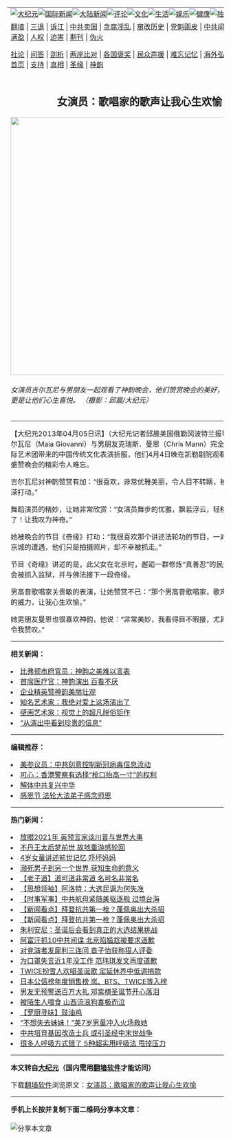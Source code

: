 <a name="1" id="1" target="_blank"></a><span id="1"></span>
<table align=center border="0"><tr><td colspan="2" VALIGN=TOP><a href="https://github.com/qxnptf3357/djy/blob/master/gb/nsc413.md#1"><img src="https://raw.githubusercontent.com/qxnptf3357/www/master/t/djy/1.jpg" title="大纪元"></a><a href="https://github.com/qxnptf3357/djy/blob/master/gb/n24hr.md#1"><img src="https://raw.githubusercontent.com/qxnptf3357/www/master/t/djy/3.jpg" title="国际新闻"></a><a href="https://github.com/qxnptf3357/djy/blob/master/gb/nsc413.md#1"><img src="https://raw.githubusercontent.com/qxnptf3357/www/master/t/djy/4.jpg" title="大陆新闻"></a><a href="https://github.com/qxnptf3357/djy/blob/master/gb/news392.md#1"><img src="https://raw.githubusercontent.com/qxnptf3357/www/master/t/djy/5.jpg" title="评论"></a><a href="https://github.com/qxnptf3357/djy/blob/master/gb/news2007.md#1"><img src="https://raw.githubusercontent.com/qxnptf3357/www/master/t/djy/6.jpg" title="文化"></a><a href="https://github.com/qxnptf3357/djy/blob/master/gb/news2008.md#1"><img src="https://raw.githubusercontent.com/qxnptf3357/www/master/t/djy/7.jpg" title="生活"></a><a href="https://github.com/qxnptf3357/djy/blob/master/gb/ncyule.md#1"><img src="https://raw.githubusercontent.com/qxnptf3357/www/master/t/djy/8.jpg" title="娱乐"></a><a href="https://github.com/qxnptf3357/djy/blob/master/gb/nsc1002.md#1"><img src="https://raw.githubusercontent.com/qxnptf3357/www/master/t/djy/9.jpg" title="健康"><a href="https://github.com/qxnptf3357/djy/blob/master/gb/nf6092.md#1"><img src="https://raw.githubusercontent.com/qxnptf3357/www/master/t/djy/10a.jpg" title="独家"></a><a href="https://github.com/qxnptf3357/djy/blob/master/gb/nf4514.md#1"><img src="https://raw.githubusercontent.com/qxnptf3357/www/master/t/djy/12a.jpg" title="头条"></a></td></tr>
<tr><td colspan="2" VALIGN=TOP><a target="_blank" href="https://github.com/qxnptf3357/www/blob/master/README.md?zsrh#1">翻墙</a> | <a target="_blank" href="https://github.com/qxnptf3357/djy/blob/master/gb/nf5657.md#1">三退</a> | <a target="_blank" href="https://github.com/qxnptf3357/djy/blob/master/gb/nf6124.md#1">诉江</a> | <a target="_blank" href="https://github.com/qxnptf3357/djy/blob/master/gb/nf1176117.md#1">中共卖国</a> | <a target="_blank" href="https://github.com/qxnptf3357/djy/blob/master/gb/nf5773.md#1">贪腐淫乱</a> | <a target="_blank" href="https://github.com/qxnptf3357/djy/blob/master/gb/nf1176115.md#1">窜改历史</a> | <a target="_blank" href="https://github.com/qxnptf3357/djy/blob/master/gb/nf1176107.md#1">党魁画皮</a> | <a target="_blank" href="https://github.com/qxnptf3357/djy/blob/master/gb/nf1320400.md#1">中共间谍</a> | <a target="_blank" href="https://github.com/qxnptf3357/djy/blob/master/gb/nf1176114.md#1">破坏传统</a> | <a target="_blank" href="https://github.com/qxnptf3357/ntdtv/blob/master/gb/prog447_1.md#1">恶贯满盈</a> | <a target="_blank" href="https://github.com/qxnptf3357/djy/blob/master/gb/ncid278.md#1">人权</a> | <a target="_blank" href="https://github.com/qxnptf3357/djy/blob/master/gb/nf1176111.md#1">迫害</a> | <a target="_blank" href="https://gitlab.com/szzdlab/mh-qikan/blob/master/README.md#1">期刊</a> | <a target="_blank" href="https://github.com/qxnptf3357/djy/blob/master/gb/nf5562.md#1">伪火</a></p><p><a target="_blank" href="https://github.com/qxnptf3357/djy/blob/master/gb/9p.md#1">社论</a> | <a target="_blank" href="https://github.com/qxnptf3357/djy/blob/master/gb/nf4378.md#1">问答</a> | <a target="_blank" href="https://github.com/qxnptf3357/djy/blob/master/gb/nf5792.md#1">剖析</a> | <a target="_blank" href="https://github.com/qxnptf3357/djy/blob/master/gb/nf5735.md#1">两岸比对</a> | <a target="_blank" href="https://github.com/qxnptf3357/djy/blob/master/gb/nf6119.md#1">各国褒奖</a> | <a target="_blank" href="https://github.com/qxnptf3357/djy/blob/master/gb/nf6120.md#1">民众声援</a> | <a target="_blank" href="https://github.com/qxnptf3357/djy/blob/master/gb/nf1188594.md#1">难忘记忆</a> | <a target="_blank" href="https://github.com/qxnptf3357/djy/blob/master/gb/nf3180.md#1">海外弘传</a> | <a target="_blank" href="https://github.com/qxnptf3357/djy/blob/master/gb/nf5410.md#1">万人上访</a> | <a target="_blank" href="https://github.com/qxnptf3357/www/blob/master/README.md?zsrh#1">平台首页</a> | <a target="_blank" href="https://github.com/qxnptf3357/djy/blob/master/gb/nf4386.md#1">支持</a> | <a target="_blank" href="https://github.com/qxnptf3357/djy/blob/master/gb/nf4389.md#1">真相</a> | <a target="_blank" href="https://github.com/qxnptf3357/djy/blob/master/gb/nf5790.md#1">圣缘</a> | <a target="_blank" href="https://github.com/qxnptf3357/djy/blob/master/gb/nf4786.md#1">神韵</a></td></tr>
<tr><td VALIGN=TOP width="626"><h2 align=center>女演员：歌唱家的歌声让我心生欢愉</h2>
<img width="600" src="https://i.epochtimes.com/assets/uploads/2013/04/1304050808032124-600x400.jpg" />
<h6>女演员吉尔瓦尼与男朋友一起观看了神韵晚会，他们赞赏晚会的美好，歌唱家的表演更是让他们心生喜悦。  （摄影：邱晨/大纪元）
</h6>
<hr>
	<p>【大纪元2013年04月05日讯】（大纪元记者邱晨美国俄勒冈<ahref="https://github.com/qxnptf3357/djy/blob/master/gb/tag/%E6%B3%A2%E7%89%B9%E5%85%B0.md#1">波特兰</a>报导）女演员吉尔瓦尼（Maia Giovanni）与男朋友克瑞斯．曼恩（Chris Mann）完全被美国神韵国际艺术团带来的中国传统文化表演折服，他们4月4日晚在凯勒剧院观看神韵晚会后，盛赞晚会的精彩令人难忘。</p>
<p>吉尔瓦尼对神韵赞赏有加：“很喜欢，非常优雅美丽，令人目不转睛，被晚会的美好深深打动。”</p>
<p>舞蹈演员的精妙，让她非常欣赏：“女演员舞步的优雅，飘若浮云，轻移莲步，美极了！让我叹为神奇。”</p>
<p>她被晚会的节目《奇缘》打动：“我很喜欢那个讲述法轮功的节目，一对异国父女在北京城的遭遇，他们只是拍摄照片，却不幸被抓走。”</p>
<p>节目《奇缘》讲述的是，此父女在北京时，邂逅一群修炼“真善忍”的民众，随后因误会被抓入监狱，并与佛法接下一段奇缘。</p>
<p>男高音歌唱家关贵敏的表演，让她赞赏不已：“那个男高音歌唱家，歌声的美好与歌喉的威力，让我心生欢愉。”</p>
<p>她男朋友曼恩也很喜欢神韵，他说：“非常美妙，我看得目不暇接，尤其是舞蹈技巧，令我赞叹。”</p>
	
<hr>


<strong>相关新闻：</strong>
<li><a href="https://github.com/qxnptf3357/djy/blob/master/gb/13/4/4/n3838498.md#1">比弗顿市府官员：神韵之美难以言表</a></li>
<li><a href="https://github.com/qxnptf3357/djy/blob/master/gb/13/4/4/n3838949.md#1">首席医疗官：神韵演出 百看不厌</a></li>
<li><a href="https://github.com/qxnptf3357/djy/blob/master/gb/13/4/4/n3838952.md#1">企业精英赞神韵美丽壮观</a></li>
<li><a href="https://github.com/qxnptf3357/djy/blob/master/gb/13/4/4/n3838965.md#1">知名艺术家：我绝对爱上这场演出了</a></li>
<li><a href="https://github.com/qxnptf3357/djy/blob/master/gb/13/4/4/n3838973.md#1">壁画艺术家：视觉上的超凡脱俗钜作</a></li>
<li><a href="https://github.com/qxnptf3357/djy/blob/master/gb/13/4/4/n3838975.md#1">“从演出中看到珍贵的信息”</a></li>
<hr>


<strong>编辑推荐：</strong>
<li><a href="https://github.com/onzhi266/djy/blob/master/gb/20/2/22/n11887949.md#1">美参议员：中共刻意控制新冠病毒信息流动</a></li>
<li><a href="https://github.com/tsiac2612/djy/blob/master/gb/19/8/19/n11462628.md#1" target="_blank">可心：香港警察有选择“枪口抬高一寸”的权利</a></li><li><a href="https://github.com/qxnptf3357/djy/blob/master/gb/18/3/21/n10237682.md?dfh#1" target="_blank">解体中共复兴中华</a></li><li><a href="https://github.com/tsiac2612/djy/blob/master/gb/18/11/22/n10869347.md#1" target="_blank">感恩节 法轮大法弟子感念师恩</a></li>
<hr>

<strong>热门新闻：</strong>
<li><a href="https://github.com/qxnptf3357/djy/blob/master/gb/20/12/23/n12639978.md#1">放眼2021年 英预言家谈川普与世界大事</a></li>
<li><a href="https://github.com/qxnptf3357/djy/blob/master/gb/20/12/22/n12638393.md#1">不丹王太后梦前世 故地重游感轮回</a></li>
<li><a href="https://github.com/qxnptf3357/djy/blob/master/gb/20/12/23/n12639398.md#1">4岁女童讲述前世记忆 吓坏妈妈</a></li>
<li><a href="https://github.com/qxnptf3357/djy/blob/master/gb/20/12/22/n12637662.md#1">濒死男子到另一个世界 获知生命的意义</a></li>
<li><a href="https://github.com/qxnptf3357/djy/blob/master/gb/20/12/7/n12600854.md#1">【老子道】道可道非常道 名可名非常名</a></li>
<li><a href="https://github.com/qxnptf3357/djy/blob/master/gb/20/11/27/n12580318.md#1">【思想领袖】阿洛特：大选民调为何失准</a></li>
<li><a href="https://github.com/qxnptf3357/djy/blob/master/gb/20/12/24/n12643422.md#1">【时事军事】中共航母紧随美驱逐舰 过境台海</a></li>
<li><a href="https://github.com/qxnptf3357/djy/blob/master/gb/20/12/25/n12645610.md#1">【新闻看点】拜登抗共第一枪？蓬佩奥出大杀招</a></li>
<li><a href="https://github.com/qxnptf3357/djy/blob/master/gb/20/12/25/n12645610.md#1">【新闻看点】拜登抗共第一枪？蓬佩奥出大杀招</a></li>
<li><a href="https://github.com/qxnptf3357/djy/blob/master/gb/20/12/26/n12645858.md#1">朱利安尼：圣诞后会看到真正的大选结果挑战</a></li>
<li><a href="https://github.com/qxnptf3357/djy/blob/master/gb/20/12/26/n12646735.md#1">阿富汗抓10中共间谍 北京陷尴尬被要求道歉</a></li>
<li><a href="https://github.com/qxnptf3357/djy/blob/master/gb/20/12/25/n12645462.md#1">对竞演者发犀利三连问 章子怡获称狠人评委</a></li>
<li><a href="https://github.com/qxnptf3357/djy/blob/master/gb/20/12/25/n12644336.md#1">为口罩失言近1年没工作 范玮琪发文再度道歉</a></li>
<li><a href="https://github.com/qxnptf3357/djy/blob/master/gb/20/12/26/n12646328.md#1">TWICE扮雪人欢唱圣诞歌 定延休养中低调捐款</a></li>
<li><a href="https://github.com/qxnptf3357/djy/blob/master/gb/20/12/25/n12644710.md#1">日本公信榜年度销售榜 岚、BTS、TWICE等入榜</a></li>
<li><a href="https://github.com/qxnptf3357/djy/blob/master/gb/20/12/27/n12647612.md#1">男友无预警送百万大礼 邓紫棋圣诞节开心落泪</a></li>
<li><a href="https://github.com/qxnptf3357/djy/blob/master/gb/20/12/25/n12644367.md#1">被陌生人喂食 山西流浪狗喜极而泣</a></li>
<li><a href="https://github.com/qxnptf3357/djy/blob/master/gb/20/12/24/n12643607.md#1">【罗厨寻味】豉油鸡</a></li>
<li><a href="https://github.com/qxnptf3357/djy/blob/master/gb/20/12/27/n12647213.md#1">“不想失去妹妹！”美7岁男童冲入火场救她</a></li>
<li><a href="https://github.com/qxnptf3357/djy/blob/master/gb/20/12/27/n12647393.md#1">中共培育基因改造士兵 或引圣经中末世战争</a></li>
<li><a href="https://github.com/qxnptf3357/djy/blob/master/gb/20/12/26/n12646480.md#1">很多人呼吸方式错了 5种超实用呼吸法 甩掉压力</a></li>
<hr>

<strong>本文转自<a href="https://www.epochtimes.com">大纪元</a>（国内需用<a href="https://github.com/qxnptf3357/www/blob/master/README.md#8">翻墙软件</a>才能访问）</strong><p>下载<a href="https://github.com/qxnptf3357/www/blob/master/README.md#8">翻墙软件</a>浏览原文：<a href="https://www.epochtimes.com/gb/13/4/5/n3839686.htm">女演员：歌唱家的歌声让我心生欢愉</a></p><hr>

<strong>手机上长按并复制下面二维码分享本文章：</strong><br><br><img src="https://chart.apis.google.com/chart?cht=qr&chs=240x240&choe=UTF-8&chld=M|2&chl=https://github.com/qxnptf3357/djy/blob/master/gb/13/4/5/n3839686.md%231" title="分享本文章"></td><td VALIGN=TOP><a href="https://github.com/qxnptf3357/djy/blob/master/gb/16/1/21/n4622075.md?dfh#1" target="_blank"><img src="https://raw.githubusercontent.com/qxnptf3357/djy/master/gb/300/wei-f1.jpg" title="中共的伪火骗局"  alt="中共的伪火骗局"></a><br><a href="https://github.com/qxnptf3357/www/blob/master/README.md?dfh#9" target="_blank"><img src="https://raw.githubusercontent.com/qxnptf3357/djy/master/gb/300/yong-h.jpg" title="永恒的见证"  alt="永恒的见证"></a><br><a href="https://github.com/qxnptf3357/djy/blob/master/gb/13/9/29/n3974789.md?dfh#1" target="_blank"><img src="https://raw.githubusercontent.com/qxnptf3357/djy/master/gb/300/shang-lnz.jpg" title="善良女子被中共投男牢"  alt="善良女子被中共投男牢"></a><br><a href="https://github.com/qxnptf3357/djy/blob/master/gb/16/3/16/n4663449.md?dfh#1" target="_blank"><img src="https://raw.githubusercontent.com/qxnptf3357/djy/master/gb/300/huo-z3.jpg" title="警卫目击活摘器官"  alt="警卫目击活摘器官"></a><br><a href="https://github.com/qxnptf3357/djy/blob/master/gb/16/8/7/n8177641.md?dfh#1" target="_blank"><img src="https://raw.githubusercontent.com/qxnptf3357/djy/master/gb/300/huo-z4.jpg" title="证人描述活摘恐怖"  alt="证人描述活摘恐怖"></a><br><a href="https://github.com/qxnptf3357/djy/blob/master/gb/10/4/19/n2881569.md?dfh#1" target="_blank"><img src="https://raw.githubusercontent.com/qxnptf3357/djy/master/gb/300/huo-z1.jpg" title="揭开活摘器官黑幕"  alt="揭开活摘器官黑幕"></a><br><a href="https://github.com/qxnptf3357/djy/blob/master/gb/10/11/7/n3077476.md?dfh#1" target="_blank"><img src="https://raw.githubusercontent.com/qxnptf3357/djy/master/gb/300/ma-ks.jpg" title="马克思的成魔之路"  alt="马克思的成魔之路"></a><br><a href="https://github.com/qxnptf3357/djy/blob/master/gb/14/6/9/n4173977.md?dfh#1" target="_blank"><img src="https://raw.githubusercontent.com/qxnptf3357/djy/master/gb/300/chang-zs.jpg" title="藏字石 蕴天机"  alt="藏字石 蕴天机"></a><br><a href="https://github.com/qxnptf3357/djy/blob/master/gb/18/5/10/n10381511.md?dfh#1" target="_blank"><img src="https://raw.githubusercontent.com/qxnptf3357/djy/master/gb/300/st1.jpg" title="关注3亿人三退"  alt="关注3亿人三退"></a><br><a href="https://github.com/qxnptf3357/djy/blob/master/gb/18/3/21/n10237682.md?dfh#1" target="_blank"><img src="https://raw.githubusercontent.com/qxnptf3357/djy/master/gb/300/jie-t.jpg" title="解体中共复兴中华"  alt="解体中共复兴中华"></a><br><a href="https://github.com/qxnptf3357/djy/blob/master/gb/9/2/9/n2422991.md?dfh#1" target="_blank"><img src="https://raw.githubusercontent.com/qxnptf3357/djy/master/gb/300/gao-zs.jpg" title="中共迫害良心律师"  alt="中共迫害良心律师"></a><br><a href="https://github.com/qxnptf3357/djy/blob/master/gb/18/12/9/n10900044.md?dfh#1" target="_blank"><img src="https://raw.githubusercontent.com/qxnptf3357/djy/master/gb/300/sj1.jpg" title="303万人举报江泽民"  alt="303万人举报江泽民"></a><br><a href="https://github.com/qxnptf3357/djy/blob/master/gb/18/8/28/n10672014.md?dfh#1" target="_blank"><img src="https://raw.githubusercontent.com/qxnptf3357/djy/master/gb/300/sj2.jpg" title="这些官员为何起诉江泽民"  alt="这些官员为何起诉江泽民"></a><br><a href="https://github.com/qxnptf3357/djy/blob/master/gb/8/12/18/n2367165.md?dfh#1" target="_blank"><img src="https://raw.githubusercontent.com/qxnptf3357/djy/master/gb/300/liangan.jpg" title="海峡两岸的强烈对比"  alt="海峡两岸的强烈对比"></a><br><a href="https://github.com/qxnptf3357/djy/blob/master/gb/15/12/10/n4593139.md?dfh#1" target="_blank"><img src="https://raw.githubusercontent.com/qxnptf3357/djy/master/gb/300/jia-ndzl.jpg" title="加拿大总理的贺信"  alt="加拿大总理的贺信"></a><br><a href="https://github.com/qxnptf3357/djy/blob/master/gb/11/6/17/n3289382.md?dfh#1" target="_blank"><img src="https://raw.githubusercontent.com/qxnptf3357/djy/master/gb/300/xiao-wd.jpg" title="探寻真相兼听则明"  alt="探寻真相兼听则明"></a><br><a href="https://github.com/qxnptf3357/djy/blob/master/gb/18/10/27/n10812623.md?dfh#1" target="_blank"><img src="https://raw.githubusercontent.com/qxnptf3357/djy/master/gb/300/yindu.jpg" title="印度媒体报道东方"  alt="印度媒体报道东方"></a><br><a href="https://github.com/qxnptf3357/djy/blob/master/gb/18/6/9/n10469652.md?dfh#1" target="_blank"><img src="https://raw.githubusercontent.com/qxnptf3357/djy/master/gb/300/xie-j.jpg" title="不一样的海外校园"  alt="不一样的海外校园"></a><br><a href="https://github.com/qxnptf3357/djy/blob/master/gb/7/4/5/n1669415.md?dfh#1" target="_blank"><img src="https://raw.githubusercontent.com/qxnptf3357/djy/master/gb/300/li-up.jpg" title="从大师到徒弟的传奇"  alt="从大师到徒弟的传奇"></a><br><a href="https://github.com/qxnptf3357/djy/blob/master/gb/17/5/26/n9191512.md?dfh#1" target="_blank"><img src="https://raw.githubusercontent.com/qxnptf3357/djy/master/gb/300/zfl2.jpg" title="亿万人与东方一本奇书"  alt="亿万人与东方一本奇书"></a><br><a href="https://github.com/qxnptf3357/djy/blob/master/gb/13/11/27/n4020290.md?dfh#1" target="_blank"><img src="https://raw.githubusercontent.com/qxnptf3357/djy/master/gb/300/zhen-h.jpg" title="大陆见不到的震撼场面"  alt="大陆见不到的震撼场面"></a><br><a href="https://github.com/qxnptf3357/djy/blob/master/gb/15/7/17/n4482910.md?dfh#1" target="_blank"><img src="https://raw.githubusercontent.com/qxnptf3357/djy/master/gb/300/dalu-sk.jpg" title="人心向善 大陆当初盛况"  alt="人心向善 大陆当初盛况"></a><br><a href="https://github.com/qxnptf3357/djy/blob/master/gb/19/1/5/n10955468.md?dfh#1" target="_blank"><img src="https://raw.githubusercontent.com/qxnptf3357/djy/master/gb/300/zfl1.jpg" title="追寻真理 这书讲什么"  alt="追寻真理 这书讲什么"></a><br><a href="https://github.com/qxnptf3357/www/blob/master/README.md?dfh#1" target="_blank"><img src="https://raw.githubusercontent.com/qxnptf3357/djy/master/gb/300/fq1.jpg" title="下载免费翻墙软件"  alt="下载免费翻墙软件"></a><br></td></tr></table>
